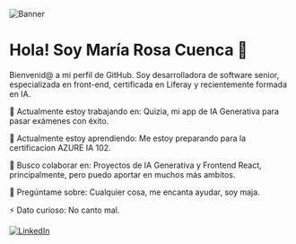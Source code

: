 ![Banner](https://media.licdn.com/dms/image/v2/D4D16AQE4vQYDo2CroQ/profile-displaybackgroundimage-shrink_350_1400/profile-displaybackgroundimage-shrink_350_1400/0/1729859659628?e=1747872000&v=beta&t=pNEldTf7NarqoRmMvqfRnKn0YnixglQXEXbVS_zYFWU)

# Hola! Soy María Rosa Cuenca 👋 

Bienvenid@ a mi perfil de GitHub. Soy desarrolladora de software senior, especializada en front-end, certificada en Liferay y recientemente formada en IA.

🔭 Actualmente estoy trabajando en: Quizia, mi app de IA Generativa para pasar exámenes con éxito.

🌱 Actualmente estoy aprendiendo: Me estoy preparando para la certificacion AZURE IA 102.

👯 Busco colaborar en: Proyectos de IA Generativa y Frontend React, principalmente, pero puedo aportar en muchos más ambitos.

💬 Pregúntame sobre: Cualquier cosa, me encanta ayudar, soy maja.

⚡ Dato curioso: No canto mal.

[![LinkedIn](https://img.shields.io/badge/LinkedIn-María_Rosa_Cuenca-blue?style=for-the-badge&logo=linkedin)](https://www.linkedin.com/in/mariarosacuenca/)
